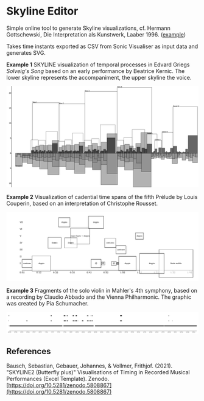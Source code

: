 # Skyline Editor
Simple online tool to generate Skyline visualizations, cf. Hermann Gottschewski,
Die Interpretation als Kunstwerk, Laaber 1996. ([example](http://fusehime.c.u-tokyo.ac.jp/gottschewski/doc/dissgraphics/Hauptgraphik3.JPG))

Takes time instants exported as CSV from Sonic Visualiser as input data and generates SVG.

**Example 1**
SKYLINE visualization of temporal processes in Edvard Griegs *Solveig's Song* based on an early performance
by Beatrice Kernic. The lower skyline represents the accompaniment, the upper skyline the voice. 

![example1](./examples/example1.png)

**Example 2**
Visualization of cadential time spans of the fifth Prélude by Louis Couperin, based on an interpretation of
Christophe Rousset.

![example1](./examples/example2.png)

**Example 3**
Fragments of the solo violin in Mahler's 4th symphony, based on a recording by Claudio Abbado and the Vienna 
Philharmonic. The graphic was created by Pia Schumacher.

![example3](./examples/example3.png)

## References
Bausch, Sebastian, Gebauer, Johannes, & Vollmer, Frithjof. (2021). "SKYLINE2 (Butterfly plus)" Visualisations of Timing in Recorded Musical Performances (Excel Template). Zenodo. [https://doi.org/10.5281/zenodo.5808867](https://doi.org/10.5281/zenodo.5808867)
